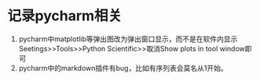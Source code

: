 # 记录pycharm相关  
1. pycharm中matplotlib等弹出图改为弹出窗口显示，而不是在软件内显示
Seetings>>Tools>>Python Scientific>>取消Show plots in tool window即可  
2. pycharm中的markdown插件有bug，比如有序列表会莫名从1开始。  
